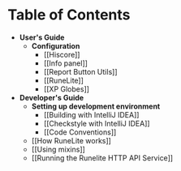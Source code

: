 # Table of Contents
* **User's Guide**
  * **Configuration**
    * [[Hiscore]]
    * [[Info panel]]
    * [[Report Button Utils]]
    * [[RuneLite]]
    * [[XP Globes]]
* **Developer's Guide**
  * **Setting up development environment**
    * [[Building with IntelliJ IDEA]]
    * [[Checkstyle with IntelliJ IDEA]]
    * [[Code Conventions]]
  * [[How RuneLite works]]
  * [[Using mixins]]
  * [[Running the Runelite HTTP API Service]]